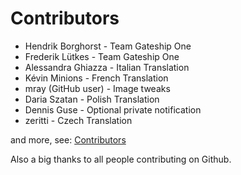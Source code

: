 # Contributors

 - Hendrik Borghorst - Team Gateship One
 - Frederik Lütkes - Team Gateship One
 - Alessandra Ghiazza - Italian Translation
 - Kévin Minions - French Translation
 - mray (GitHub user) - Image tweaks
 - Daria Szatan - Polish Translation
 - Dennis Guse - Optional private notification
 - zeritti - Czech Translation

 and more, see: [Contributors](https://github.com/gateship-one/odyssey/graphs/contributors)

Also a big thanks to all people contributing on Github.
